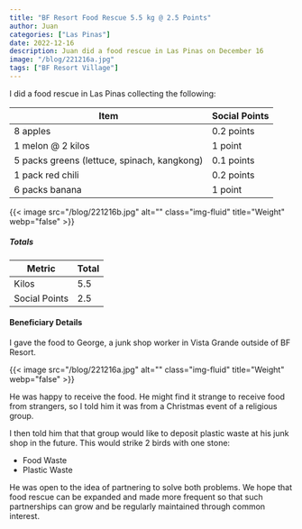 ```yaml
---
title: "BF Resort Food Rescue 5.5 kg @ 2.5 Points"
author: Juan
categories: ["Las Pinas"]
date: 2022-12-16
description: Juan did a food rescue in Las Pinas on December 16
image: "/blog/221216a.jpg"
tags: ["BF Resort Village"]
---
```




I did a food rescue in Las Pinas collecting the following:

Item | Social Points
--- | ---
8 apples | 0.2 points
1 melon @ 2 kilos | 1 point
5 packs greens (lettuce, spinach, kangkong) | 0.1 points
1 pack red chili | 0.2 points
6 packs banana | 1 point

{{< image src="/blog/221216b.jpg" alt="" class="img-fluid" title="Weight" webp="false" >}}



##### Totals

Metric | Total
--- | ---
Kilos | 5.5
Social Points | 2.5


#### Beneficiary Details

I gave the food to George, a junk shop worker in Vista Grande outside of BF Resort.

{{< image src="/blog/221216a.jpg" alt="" class="img-fluid" title="Weight" webp="false" >}}


He was happy to receive the food. He might find it strange to receive food from strangers, so I told him it was from a Christmas event of a religious group. 

I then told him that that group would like to deposit plastic waste at his junk shop in the future. This would strike 2 birds with one stone:
- Food Waste
- Plastic Waste 

He was open to the idea of partnering to solve both problems. We hope that food rescue can be expanded and made more frequent so that such partnerships can grow and be regularly maintained through common interest.  

